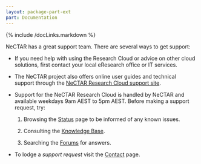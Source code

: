 ```yaml
---
layout: package-part-ext
part: Documentation
---
```

{% include /docLinks.markdown %}


NeCTAR has a great support team. There are several ways to get support:

* If you need help with using the Research Cloud or advice on other cloud solutions, first contact your local eResearch office or IT services.

* The NeCTAR project also offers online user guides and technical support through the [NeCTAR Research Cloud support site](http://support.nectar.org.au/). 

* Support for the NeCTAR Research Cloud is handled by NeCTAR and available weekdays 9am AEST to 5pm AEST. Before making a support request, try:

    1. Browsing the [Status](https://support.nectar.org.au/support/solutions/folders/6000206494) page to be informed of any known issues.

    2. Consulting the [Knowledge Base](https://support.nectar.org.au/support/solutions).

    3. Searching the [Forums](https://support.nectar.org.au/support/discussions/6000043424) for answers.

* To lodge a *support request* visit the [Contact](https://support.nectar.org.au/support/solutions/folders/6000206821) page.



